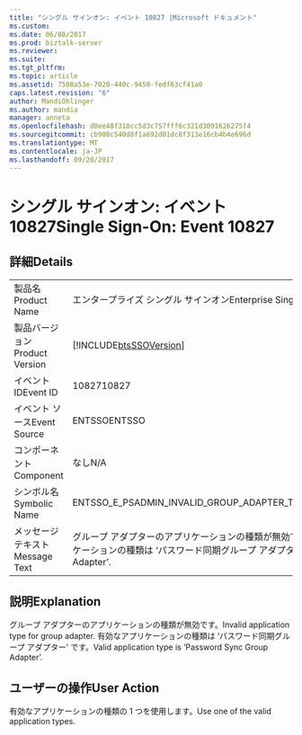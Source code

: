 ```yaml
---
title: "シングル サインオン: イベント 10827 |Microsoft ドキュメント"
ms.custom: 
ms.date: 06/08/2017
ms.prod: biztalk-server
ms.reviewer: 
ms.suite: 
ms.tgt_pltfrm: 
ms.topic: article
ms.assetid: 7508a53e-7020-440c-9450-fedf63cf41a0
caps.latest.revision: "6"
author: MandiOhlinger
ms.author: mandia
manager: anneta
ms.openlocfilehash: d0ee48f318cc5d3c757fff6c321d3091626275f4
ms.sourcegitcommit: cb908c540d8f1a692d01dc8f313e16cb4b4e696d
ms.translationtype: MT
ms.contentlocale: ja-JP
ms.lasthandoff: 09/20/2017
---
```

# <a name="single-sign-on-event-10827"></a><span data-ttu-id="b8fd0-102">シングル サインオン: イベント 10827</span><span class="sxs-lookup"><span data-stu-id="b8fd0-102">Single Sign-On: Event 10827</span></span>
## <a name="details"></a><span data-ttu-id="b8fd0-103">詳細</span><span class="sxs-lookup"><span data-stu-id="b8fd0-103">Details</span></span>  
  
|||  
|-|-|  
|<span data-ttu-id="b8fd0-104">製品名</span><span class="sxs-lookup"><span data-stu-id="b8fd0-104">Product Name</span></span>|<span data-ttu-id="b8fd0-105">エンタープライズ シングル サインオン</span><span class="sxs-lookup"><span data-stu-id="b8fd0-105">Enterprise Single Sign-On</span></span>|  
|<span data-ttu-id="b8fd0-106">製品バージョン</span><span class="sxs-lookup"><span data-stu-id="b8fd0-106">Product Version</span></span>|[!INCLUDE[btsSSOVersion](../includes/btsssoversion-md.md)]|  
|<span data-ttu-id="b8fd0-107">イベント ID</span><span class="sxs-lookup"><span data-stu-id="b8fd0-107">Event ID</span></span>|<span data-ttu-id="b8fd0-108">10827</span><span class="sxs-lookup"><span data-stu-id="b8fd0-108">10827</span></span>|  
|<span data-ttu-id="b8fd0-109">イベント ソース</span><span class="sxs-lookup"><span data-stu-id="b8fd0-109">Event Source</span></span>|<span data-ttu-id="b8fd0-110">ENTSSO</span><span class="sxs-lookup"><span data-stu-id="b8fd0-110">ENTSSO</span></span>|  
|<span data-ttu-id="b8fd0-111">コンポーネント</span><span class="sxs-lookup"><span data-stu-id="b8fd0-111">Component</span></span>|<span data-ttu-id="b8fd0-112">なし</span><span class="sxs-lookup"><span data-stu-id="b8fd0-112">N/A</span></span>|  
|<span data-ttu-id="b8fd0-113">シンボル名</span><span class="sxs-lookup"><span data-stu-id="b8fd0-113">Symbolic Name</span></span>|<span data-ttu-id="b8fd0-114">ENTSSO_E_PSADMIN_INVALID_GROUP_ADAPTER_TYPE</span><span class="sxs-lookup"><span data-stu-id="b8fd0-114">ENTSSO_E_PSADMIN_INVALID_GROUP_ADAPTER_TYPE</span></span>|  
|<span data-ttu-id="b8fd0-115">メッセージ テキスト</span><span class="sxs-lookup"><span data-stu-id="b8fd0-115">Message Text</span></span>|<span data-ttu-id="b8fd0-116">グループ アダプターのアプリケーションの種類が無効です。</span><span class="sxs-lookup"><span data-stu-id="b8fd0-116">Invalid application type for group adapter.</span></span> <span data-ttu-id="b8fd0-117">有効なアプリケーションの種類は ‘パスワード同期グループ アダプター’ です。</span><span class="sxs-lookup"><span data-stu-id="b8fd0-117">Valid application type is ‘Password Sync Group Adapter’.</span></span>|  
  
## <a name="explanation"></a><span data-ttu-id="b8fd0-118">説明</span><span class="sxs-lookup"><span data-stu-id="b8fd0-118">Explanation</span></span>  
 <span data-ttu-id="b8fd0-119">グループ アダプターのアプリケーションの種類が無効です。</span><span class="sxs-lookup"><span data-stu-id="b8fd0-119">Invalid application type for group adapter.</span></span> <span data-ttu-id="b8fd0-120">有効なアプリケーションの種類は ‘パスワード同期グループ アダプター’ です。</span><span class="sxs-lookup"><span data-stu-id="b8fd0-120">Valid application type is ‘Password Sync Group Adapter’.</span></span>  
  
## <a name="user-action"></a><span data-ttu-id="b8fd0-121">ユーザーの操作</span><span class="sxs-lookup"><span data-stu-id="b8fd0-121">User Action</span></span>  
 <span data-ttu-id="b8fd0-122">有効なアプリケーションの種類の 1 つを使用します。</span><span class="sxs-lookup"><span data-stu-id="b8fd0-122">Use one of the valid application types.</span></span>